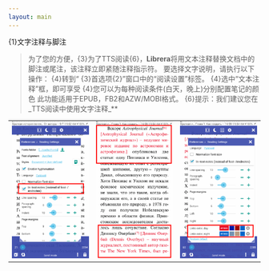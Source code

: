 ```yaml
---
layout: main
---
```


{1}文字注释与脚注
>为了您的方便，{3}为了TTS阅读{6}，**Librera**将用文本注释替换文档中的脚注或尾注，该注释立即紧随注释指示符。
要选择文字说明，请执行以下操作：
{4}转到“ {3}首选项{2}”窗口中的“阅读设置”标签。
{4}选中“文本注释”框，即可享受
{4}您可以为每种阅读条件(白天，晚上)分别配置笔记的颜色
>此功能适用于EPUB，FB2和AZW/MOBI格式。
{6}提示：我们建议您在_TTS阅读中使用文字注释_**

||||
|-|-|-|
|![](1.png)|![](2.png)|![](3.png)|
